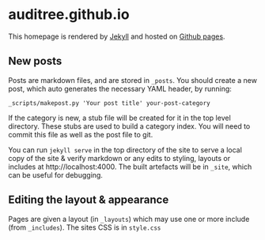 # auditree.github.io
This homepage is rendered by [Jekyll][] and hosted on [Github pages][].

## New posts

Posts are markdown files, and are stored in `_posts`. You should create a new post, which auto generates the necessary YAML header, by running:

```
_scripts/makepost.py 'Your post title' your-post-category
```

If the category is new, a stub file will be created for it in the top level directory. These stubs are used to build a category index. You will need to commit this file as well as the post file to git.

You can run `jekyll serve` in the top directory of the site to serve a local copy of the site & verify markdown or any edits to styling, layouts or includes at http://localhost:4000. The built artefacts will be in `_site`, which can be useful for debugging.

## Editing the layout & appearance

Pages are given a layout (in `_layouts`) which may use one or more include (from `_includes`). The sites CSS is in `style.css`

[Jekyll]: https://jekyllrb.com/
[Github pages]: https://pages.github.com/